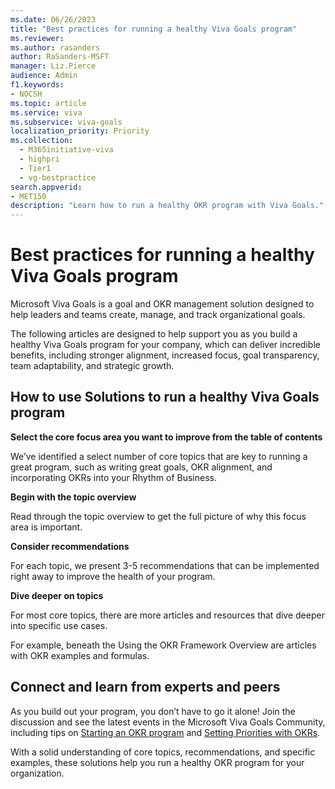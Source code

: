 ```yaml
---
ms.date: 06/26/2023
title: "Best practices for running a healthy Viva Goals program"
ms.reviewer: 
ms.author: rasanders
author: RaSanders-MSFT
manager: Liz.Pierce
audience: Admin
f1.keywords:
- NOCSH
ms.topic: article
ms.service: viva
ms.subservice: viva-goals
localization_priority: Priority
ms.collection:
  - M365initiative-viva
  - highpri
  - Tier1
  - vg-bestpractice
search.appverid:
- MET150
description: "Learn how to run a healthy OKR program with Viva Goals."
---
```


# Best practices for running a healthy Viva Goals program

Microsoft Viva Goals is a goal and OKR management solution designed to help leaders and teams create, manage, and track organizational goals. 

The following articles are designed to help support you as you build a healthy Viva Goals program for your company, which can deliver incredible benefits, including stronger alignment, increased focus, goal transparency, team adaptability, and strategic growth. 

## How to use Solutions to run a healthy Viva Goals program

**Select the core focus area you want to improve from the table of contents**

We’ve identified a select number of core topics that are key to running a great program, such as writing great goals, OKR alignment, and incorporating OKRs into your Rhythm of Business.

**Begin with the topic overview**

Read through the topic overview to get the full picture of why this focus area is important. 

**Consider recommendations**

For each topic, we present 3-5 recommendations that can be implemented right away to improve the health of your program. 

**Dive deeper on topics**

For most core topics, there are more articles and resources that dive deeper into specific use cases. 

For example, beneath the Using the OKR Framework Overview are articles with OKR examples and formulas.  

## Connect and learn from experts and peers 

As you build out your program, you don’t have to go it alone! Join the discussion and see the latest events in the Microsoft Viva Goals Community, including tips on [Starting an OKR program](https://techcommunity.microsoft.com/t5/starting-an-okr-program/bd-p/Starting_an_OKR_Program) and [Setting Priorities with OKRs](https://techcommunity.microsoft.com/t5/setting-priorities-with-okrs/bd-p/Setting_Priorities_with_OKRs). 

With a solid understanding of core topics, recommendations, and specific examples, these solutions help you run a healthy OKR program for your organization. 
